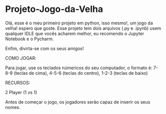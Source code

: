 # Projeto-Jogo-da-Velha

Olá, esse é o meu primeiro projeto em python, isso mesmo!, um jogo da velha! espero que goste. Esse projeto tem dois arquivos (.py e .ipynb) usem qualquer IDLE que vocês acharem melhor, eu recomendo o Jupyter Notebook e o Pycharm.

Enfim, divirta-se com os seus amigos!

COMO JOGAR:

Para jogar, use os teclados númericos do seu computador, o formato é: 7-8-9 (teclas de cima), 4-5-6 (teclas do centro), 1-2-3 (teclas de baixo)
                                                     
RECURSOS:

2 Player (1 vs 1)

Antes de começar o jogo, os jogadores serão capaz de inserir os seus nomes.




